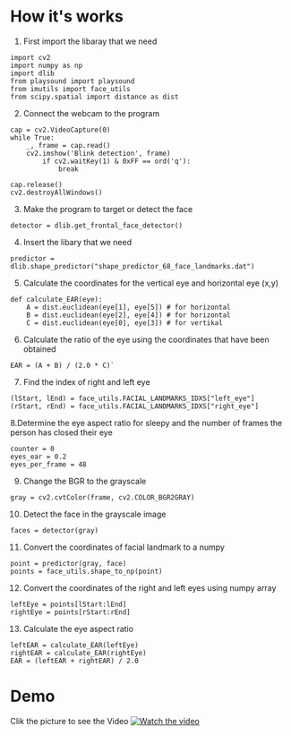 # How it's works
1. First import the libaray that we need
````
import cv2
import numpy as np
import dlib
from playsound import playsound
from imutils import face_utils
from scipy.spatial import distance as dist
````
2. Connect the webcam to the program 
````
cap = cv2.VideoCapture(0)
while True:
    _, frame = cap.read()
    cv2.imshow('Blink detection', frame)
        if cv2.waitKey(1) & 0xFF == ord('q'):
            break

cap.release()
cv2.destroyAllWindows()
````
3. Make the program to target or detect the face
````
detector = dlib.get_frontal_face_detector() 
````
4. Insert the libary that we need
````
predictor = dlib.shape_predictor("shape_predictor_68_face_landmarks.dat") 
````
5. Calculate the coordinates for the vertical eye and horizontal eye (x,y)
````
def calculate_EAR(eye):
	A = dist.euclidean(eye[1], eye[5]) # for horizontal
	B = dist.euclidean(eye[2], eye[4]) # for horizontal 
	C = dist.euclidean(eye[0], eye[3]) # for vertikal
````
6. Calculate the ratio of the eye using the coordinates that have been obtained
````
EAR = (A + B) / (2.0 * C)`
````
7. Find the index of right and left eye 
````
(lStart, lEnd) = face_utils.FACIAL_LANDMARKS_IDXS["left_eye"]
(rStart, rEnd) = face_utils.FACIAL_LANDMARKS_IDXS["right_eye"]
`````
8.Determine the eye aspect ratio for sleepy and the number of frames the person has closed their eye
````
counter = 0
eyes_ear = 0.2
eyes_per_frame = 48
````
9. Change the BGR to the grayscale
````
gray = cv2.cvtColor(frame, cv2.COLOR_BGR2GRAY)
````
10. Detect the face in the grayscale image
````
faces = detector(gray)
````
11. Convert the coordinates of facial landmark to a numpy
````
point = predictor(gray, face)
points = face_utils.shape_to_np(point)
````
12. Convert the coordinates of the right and left eyes using numpy array
````
leftEye = points[lStart:lEnd]
rightEye = points[rStart:rEnd]
````
13. Calculate the eye aspect ratio
````
leftEAR = calculate_EAR(leftEye)
rightEAR = calculate_EAR(rightEye)
EAR = (leftEAR + rightEAR) / 2.0
````

# Demo

Clik the picture to see the Video
[![Watch the video](https://img.youtube.com/vi/pu1ot_mDYnc/maxresdefault.jpg)](https://youtu.be/pu1ot_mDYnc)
